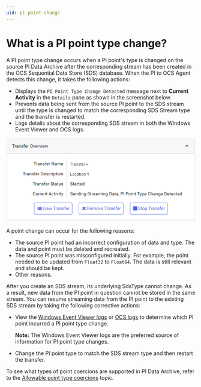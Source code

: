 ```yaml
---
uid: pi-point-change
---
```


# What is a PI point type change?

A PI point type change occurs when a PI point's type is changed on the source PI Data Archive after the corresponding stream has been created in the OCS Sequential Data Store (SDS) database. When the PI to OCS Agent detects this change, it takes the following actions:

- Displays the `PI Point Type Change Detected` message next to **Current Activity** in the `Details` pane as shown in the screenshot below.
- Prevents data being sent from the source PI point to the SDS stream until the type is changed to match the corresponding SDS Stream type and the transfer is restarted.
- Logs details about the corresponding SDS stream in both the Windows Event Viewer and OCS logs.

![](../../images/pi-point-type-change.png)

A point change can occur for the following reasons:

* The source PI point had an incorrect configuration of data and type. The data and point must be deleted and recreated.
* The source PI point was misconfigured initially. For example, the point needed to be updated from `Float32` to `Float64`. The data is still relevant and should be kept.
* Other reasons.
<!--Angela Flores 6/28/21 This list is oddly specific. Also, what is PI to OCS Services? And PI to OCS service? This topic still needs work. --> 
<!--VT, 11/29/21: PI to OCS Services/service is the PI to OCS Agent. I had a discussion w/one of the Bonsai developers, Zane Odeh & he confirmed this info. They have been removed from this topic. This topic was updated recently. What other work is needed?-->

After you create an SDS stream, its underlying SdsType cannot change. As a result, new data from the PI point in question cannot be stored in the same stream. You can resume streaming data from the PI point to the existing SDS stream by taking the following corrective actions:

- View the [Windows Event Viewer logs](xref:view-logs) or [OCS logs](xref:download-tenant-log) to determine which PI point incurred a PI point type change.

    **Note:** The Windows Event Viewer logs are the preferred source of information for PI point type changes.

- Change the PI point type to match the SDS stream type and then restart the transfer.

To see what types of point coercions are supported in PI Data Archive, refer to the [Allowable point type coercions](https://docs.osisoft.com/bundle/pi-server/page/allowable-point-type-coercions.html) topic.<!--Angela Flores 6/28/21 should that be "coercions" or "conversions"? --> <!--VTT, 11/29/21: Coercion is the preferred term per the referenced topic.-->
